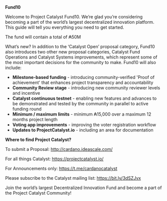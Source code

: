 **Fund10**

Welcome to Project Catalyst Fund10. We’re glad you’re considering becoming a part of the world’s largest decentralized innovation platform. This guide will tell you everything you need to get started.

The fund will contain a total of ₳50M

What’s new?
In addition to the ‘Catalyst Open’ proposal category, Fund10 also introduces two other new proposal categories, Catalyst Fund Operations and Catalyst Systems improvements, which represent some of the most important decisions for the community to make. Fund10 will also include:
* **Milestone-based funding** - introducing community-verified 'Proof of achievement' that enhances project transparency and accountability
* **Community Review stage** - introducing new community reviewer levels and incentive 
* **Catalyst continuous testnet** - enabling new features and advances to be demonstrated and tested by the community in parallel to active funding round 
* **Minimum / maximum limits** - minimum ₳15,000 over a maximum 12 months project length 
* **Voting app improvements** - improving the voter registration workflow 
* **Updates to ProjectCatalyst.io** - including an area for documentation 

**Where to find Project Catalyst?**

To submit a Proposal:
http://cardano.ideascale.com/

For all things Catalyst:
​https://projectcatalyst.io/

For Announcements only:
​https://t.me/cardanocatalyst

Please subscribe to the Catalyst mailing list:
​https://bit.ly/3dSZJvx

Join the world’s largest Decentralized Innovation Fund and become a part of the Project Catalyst Community!
